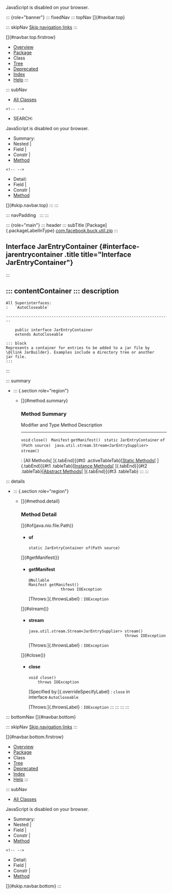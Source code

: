 <div>

JavaScript is disabled on your browser.

</div>

::: {role="banner"}
::: fixedNav
::: topNav
[]{#navbar.top}

::: skipNav
[Skip navigation links](#skip.navbar.top "Skip navigation links")
:::

[]{#navbar.top.firstrow}

-   [Overview](../../../../../index.html)
-   [Package](package-summary.html)
-   Class
-   [Tree](package-tree.html)
-   [Deprecated](../../../../../deprecated-list.html)
-   [Index](../../../../../index-all.html)
-   [Help](../../../../../help-doc.html)
:::

::: subNav
-   [All Classes](../../../../../allclasses.html)

```{=html}
<!-- -->
```
-   SEARCH:

<div>

<div>

JavaScript is disabled on your browser.

</div>

</div>

<div>

-   Summary: 
-   Nested \| 
-   Field \| 
-   Constr \| 
-   [Method](#method.summary)

```{=html}
<!-- -->
```
-   Detail: 
-   Field \| 
-   Constr \| 
-   [Method](#method.detail)

</div>

[]{#skip.navbar.top}
:::
:::

::: navPadding
 
:::
:::

::: {role="main"}
::: header
::: subTitle
[Package]{.packageLabelInType} [com.facebook.buck.util.zip](package-summary.html)
:::

## Interface JarEntryContainer {#interface-jarentrycontainer .title title="Interface JarEntryContainer"}
:::

::: contentContainer
::: description
-   

    All Superinterfaces:
    :   `AutoCloseable`

    ------------------------------------------------------------------------

        public interface JarEntryContainer
        extends AutoCloseable

    ::: block
    Represents a container for entries to be added to a jar file by
    \@{link JarBuilder}. Examples include a directory tree or another
    jar file.
    :::
:::

::: summary
-   ::: {.section role="region"}
    -   []{#method.summary}

        ### Method Summary

          Modifier and Type                             Method              Description
          --------------------------------------------- ------------------- -------------
          `void`                                        `close()`            
          `Manifest`                                    `getManifest()`      
          `static JarEntryContainer`                    `of​(Path source)`    
          `java.util.stream.Stream<JarEntrySupplier>`   `stream()`           

          : [All Methods[ ]{.tabEnd}]{#t0 .activeTableTab}[[Static
          Methods](javascript:show(1);)[ ]{.tabEnd}]{#t1
          .tableTab}[[Instance
          Methods](javascript:show(2);)[ ]{.tabEnd}]{#t2
          .tableTab}[[Abstract
          Methods](javascript:show(4);)[ ]{.tabEnd}]{#t3 .tableTab}
    :::
:::

::: details
-   ::: {.section role="region"}
    -   []{#method.detail}

        ### Method Detail

        []{#of(java.nio.file.Path)}

        -   #### of

            ``` methodSignature
            static JarEntryContainer of​(Path source)
            ```

        []{#getManifest()}

        -   #### getManifest

            ``` methodSignature
            @Nullable
            Manifest getManifest()
                          throws IOException
            ```

            [Throws:]{.throwsLabel}
            :   `IOException`

        []{#stream()}

        -   #### stream

            ``` methodSignature
            java.util.stream.Stream<JarEntrySupplier> stream()
                                                      throws IOException
            ```

            [Throws:]{.throwsLabel}
            :   `IOException`

        []{#close()}

        -   #### close

            ``` methodSignature
            void close()
                throws IOException
            ```

            [Specified by:]{.overrideSpecifyLabel}
            :   `close` in interface `AutoCloseable`

            [Throws:]{.throwsLabel}
            :   `IOException`
    :::
:::
:::
:::

::: bottomNav
[]{#navbar.bottom}

::: skipNav
[Skip navigation links](#skip.navbar.bottom "Skip navigation links")
:::

[]{#navbar.bottom.firstrow}

-   [Overview](../../../../../index.html)
-   [Package](package-summary.html)
-   Class
-   [Tree](package-tree.html)
-   [Deprecated](../../../../../deprecated-list.html)
-   [Index](../../../../../index-all.html)
-   [Help](../../../../../help-doc.html)
:::

::: subNav
-   [All Classes](../../../../../allclasses.html)

<div>

<div>

JavaScript is disabled on your browser.

</div>

</div>

<div>

-   Summary: 
-   Nested \| 
-   Field \| 
-   Constr \| 
-   [Method](#method.summary)

```{=html}
<!-- -->
```
-   Detail: 
-   Field \| 
-   Constr \| 
-   [Method](#method.detail)

</div>

[]{#skip.navbar.bottom}
:::
